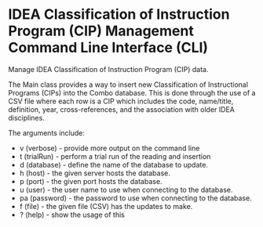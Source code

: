 # IDEA Classification of Instruction Program (CIP) Management Command Line Interface (CLI)
Manage IDEA Classification of Instruction Program (CIP) data.

The Main class provides a way to insert new Classification of Instructional Programs (CIPs) into
the Combo database. This is done through the use of a CSV file where each row is a CIP which includes
the code, name/title, definition, year, cross-references, and the association with older IDEA disciplines.

The arguments include:
- v (verbose) - provide more output on the command line
- t (trialRun) - perform a trial run of the reading and insertion
- d (database) - define the name of the database to update.
- h (host) - the given server hosts the database.
- p (port) - the given port hosts the database.
- u (user) - the user name to use when connecting to the database.
- pa (password) - the password to use when connecting to the database.
- f (file) - the given file (CSV) has the updates to make.
- ? (help) - show the usage of this